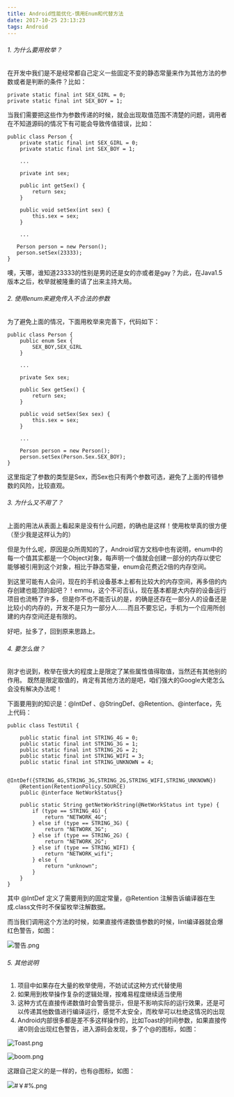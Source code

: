 ```yaml
---
title: Android性能优化-慎用Enum和代替方法
date: 2017-10-25 23:13:23
tags: Android
---
```

###### 1. 为什么要用枚举？
在开发中我们是不是经常都自己定义一些固定不变的静态常量来作为其他方法的参数或者是判断的条件？比如：
<!--more-->
```
private static final int SEX_GIRL = 0;
private static final int SEX_BOY = 1;
```
当我们需要把这些作为参数传递的时候，就会出现取值范围不清楚的问题，调用者在不知道源码的情况下有可能会导致传值错误，比如：
```
public class Person {
    private static final int SEX_GIRL = 0;
    private static final int SEX_BOY = 1;

    ...

    private int sex;

    public int getSex() {
        return sex;
    }

    public void setSex(int sex) {
        this.sex = sex;
    }

    ...

   Person person = new Person();
   person.setSex(23333);
}
```

噢，天哪，谁知道23333的性别是男的还是女的亦或者是gay？为此，在Java1.5版本之后，枚举就被隆重的请了出来主持大局。

###### 2. 使用enum来避免传入不合法的参数
为了避免上面的情况，下面用枚举来完善下，代码如下：
```
public class Person {
    public enum Sex {
        SEX_BOY,SEX_GIRL
    }

    ...

    private Sex sex;

    public Sex getSex() {
        return sex;
    }

    public void setSex(Sex sex) {
        this.sex = sex;
    }

    ...

    Person person = new Person();
    person.setSex(Person.Sex.SEX_BOY);
}

```
这里指定了参数的类型是Sex，而Sex也只有两个参数可选，避免了上面的传错参数的风险，比较直观。

###### 3. 为什么又不用了？
上面的用法从表面上看起来是没有什么问题，的确也是这样！使用枚举真的很方便（至少我是这样认为的）

但是为什么呢，原因是众所周知的了，Android官方文档中也有说明，enum中的每一个值其实都是一个Object对象，每声明一个值就会创建一部分的内存以使它能够被引用到这个对象，相比于静态常量，enum会花费近2倍的内存空间。

到这里可能有人会问，现在的手机设备基本上都有比较大的内存空间，再多倍的内存创建也能顶的起吧？！emmu，这个不可否认，现在基本都是大内存的设备运行项目也流畅了许多，但是你不也不能否认的是，的确是还存在一部分人的设备还是比较小的内存的，开发不是只为一部分人......而且不要忘记，手机为一个应用所创建的内存空间还是有限的。

好吧，扯多了，回到原来思路上。

###### 4. 要怎么做？
刚才也说到，枚举在很大的程度上是限定了某些属性值得取值，当然还有其他别的作用。
既然是限定取值的，肯定有其他方法的是吧，咱们强大的Google大佬怎么会没有解决办法呢！

下面要用到的知识是：@IntDef 、@StringDef、@Retention、@interface，先上代码：
```
public class TestUtil {

    public static final int STRING_4G = 0;
    public static final int STRING_3G = 1;
    public static final int STRING_2G = 2;
    public static final int STRING_WIFI = 3;
    public static final int STRING_UNKNOWN = 4;

    @IntDef({STRING_4G,STRING_3G,STRING_2G,STRING_WIFI,STRING_UNKNOWN})
    @Retention(RetentionPolicy.SOURCE)
    public @interface NetWorkStatus{}

    public static String getNetWorkString(@NetWorkStatus int type) {
        if (type == STRING_4G) {
            return "NETWORK_4G";
        } else if (type == STRING_3G) {
            return "NETWORK_3G";
        } else if (type == STRING_2G) {
            return "NETWORK_2G";
        } else if (type == STRING_WIFI) {
            return "NETWORK_wifi";
        } else {
            return "unknown";
        }
    }
}
```
其中 @IntDef 定义了需要用到的固定常量，@Retention 注解告诉编译器在生成.class文件时不保留枚举注解数据。

而当我们调用这个方法的时候，如果直接传递数值参数的时候，lint编译器就会爆红色警告，如图：

![警告.png](http://upload-images.jianshu.io/upload_images/4463150-a4975eb7494d7572.png?imageMogr2/auto-orient/strip%7CimageView2/2/w/1240)

###### 5. 其他说明
1. 项目中如果存在大量的枚举使用，不妨试试这种方式代替使用
2. 如果用到枚举操作复杂的逻辑处理，按难易程度继续适当使用
3. 这种方式在直接传递数值时会警告提示，但是不影响实际的运行效果，还是可以传递其他数值进行编译运行，感觉不太安全，而枚举可以杜绝这情况的出现
4. Android内部很多都是差不多这样操作的，比如Toast的时间参数，如果直接传递0则会出现红色警告，进入源码会发现，多了个@的图标，如图：

![Toast.png](http://upload-images.jianshu.io/upload_images/4463150-46da48a7d583064e.png?imageMogr2/auto-orient/strip%7CimageView2/2/w/1240)

![boom.png](http://upload-images.jianshu.io/upload_images/4463150-3485879c5cc22c0c.png?imageMogr2/auto-orient/strip%7CimageView2/2/w/1240)

这跟自己定义的是一样的，也有@图标，如图：

![#￥#%.png](http://upload-images.jianshu.io/upload_images/4463150-40039e22d19ce53d.png?imageMogr2/auto-orient/strip%7CimageView2/2/w/1240)